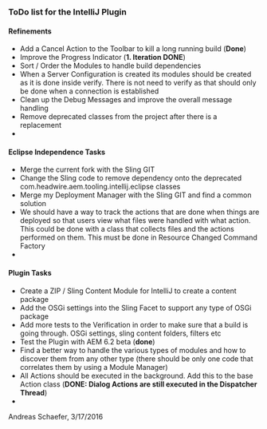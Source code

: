### ToDo list for the IntelliJ Plugin

#### Refinements

* Add a Cancel Action to the Toolbar to kill a long running build (**Done**)
* Improve the Progress Indicator (**1. Iteration DONE**)
* Sort / Order the Modules to handle build dependencies
* When a Server Configuration is created its modules should be created
  as it is done inside verify. There is not need to verify as that should
  only be done when a connection is established
* Clean up the Debug Messages and improve the overall message handling
* Remove deprecated classes from the project after there is a replacement
* 

#### Eclipse Independence Tasks

* Merge the current fork with the Sling GIT
* Change the Sling code to remove dependency onto the deprecated
  com.headwire.aem.tooling.intellij.eclipse classes
* Merge my Deployment Manager with the Sling GIT and find a common solution
* We should have a way to track the actions that are done when things
  are deployed so that users view what files were handled with what
  action. This could be done with a class that collects files and the
  actions performed on them. This must be done in Resource Changed
  Command Factory
* 

#### Plugin Tasks

* Create a ZIP / Sling Content Module for IntelliJ to create a content package
* Add the OSGi settings into the Sling Facet to support any type of OSGi package
* Add more tests to the Verification in order to make sure that a build
  is going through. OSGi settings, sling content folders, filters etc
* Test the Plugin with AEM 6.2 beta (**done**)
* Find a better way to handle the various types of modules and how to
  discover them from any other type (there should be only one code that
  correlates them by using a Module Manager)
* All Actions should be executed in the background. Add this to the base
  Action class (**DONE: Dialog Actions are still executed in the Dispatcher
  Thread**)
* 

Andreas Schaefer, 3/17/2016